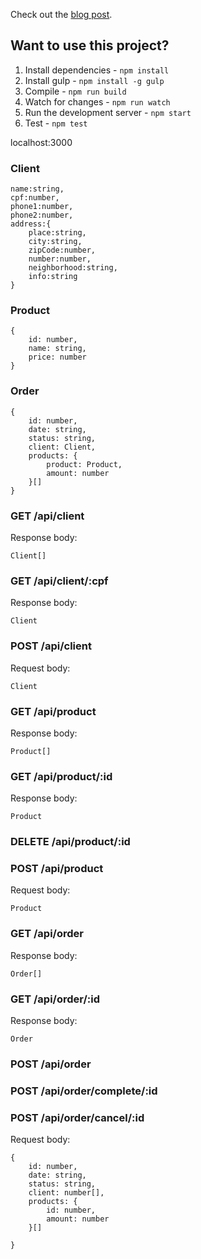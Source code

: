 Check out the [blog post](http://mherman.org/blog/2016/11/05/developing-a-restful-api-with-node-and-typescript/#.WB3zyeErJE4).

## Want to use this project?

1. Install dependencies - `npm install`
1. Install gulp - `npm install -g gulp`
1. Compile - `npm run build`
1. Watch for changes - `npm run watch`
1. Run the development server - `npm start`
1. Test - `npm test`

localhost:3000


### Client

    name:string,
    cpf:number,
    phone1:number,
    phone2:number,
    address:{
        place:string,
        city:string,
        zipCode:number,
        number:number,
        neighborhood:string,
        info:string
    }

### Product

    {
        id: number,
        name: string,
        price: number
    }

### Order

    {
        id: number,
        date: string,
        status: string,
        client: Client,
        products: {
            product: Product,
            amount: number
        }[]
    }

### GET /api/client

Response body:

    Client[]

### GET /api/client/:cpf

Response body:

    Client

### POST /api/client

Request body:

    Client

### GET /api/product

Response body:

    Product[]

### GET /api/product/:id

Response body:

    Product

### DELETE /api/product/:id

### POST /api/product

Request body:

    Product

### GET /api/order

Response body:

    Order[]

### GET /api/order/:id

Response body:

    Order

### POST /api/order

### POST /api/order/complete/:id

### POST /api/order/cancel/:id

Request body:

    {
        id: number,
        date: string,
        status: string,
        client: number[],
        products: {
            id: number,
            amount: number
        }[]

    }

